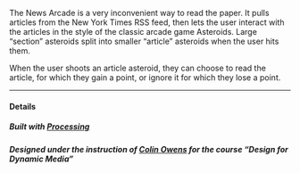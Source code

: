The News Arcade is a very inconvenient way to read the paper. It pulls articles from the New York Times RSS feed, then lets the user interact with the articles in the style of the classic arcade game Asteroids. Large “section” asteroids split into smaller “article” asteroids when the user hits them.

When the user shoots an article asteroid, they can choose to read the article, for which they gain a point, or ignore it for which they lose a point.

-----

#### Details

##### Built with [Processing](//processing.org)
##### Designed under the instruction of [Colin Owens](//www.owensdesign.co.uk/) for the course “Design for Dynamic Media”